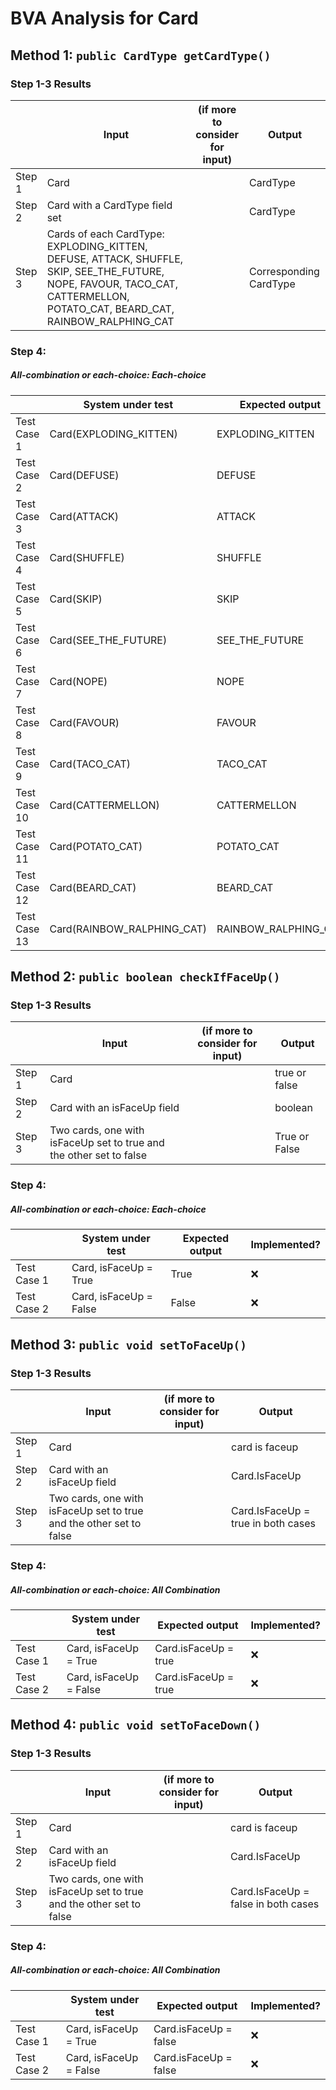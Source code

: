 # BVA Analysis for Card

## Method 1: ```public CardType getCardType()```
### Step 1-3 Results
|        | Input                                                                                                                                                                      | (if more to consider for input)  | Output                 |
|--------|----------------------------------------------------------------------------------------------------------------------------------------------------------------------------|----------------------------------|------------------------|
| Step 1 | Card                                                                                                                                                                       |                                  | CardType               |
| Step 2 | Card with a CardType field set                                                                                                                                             |                                  | CardType               |
| Step 3 | Cards of each CardType: EXPLODING_KITTEN, DEFUSE, ATTACK, SHUFFLE, SKIP, SEE_THE_FUTURE, NOPE, FAVOUR, TACO_CAT, CATTERMELLON, POTATO_CAT, BEARD_CAT, RAINBOW_RALPHING_CAT |                                  | Corresponding CardType |
### Step 4:
##### All-combination or each-choice: Each-choice

|              | System under test          | Expected output      | Implemented?              |
|--------------|----------------------------|----------------------|---------------------------|
| Test Case 1  | Card(EXPLODING_KITTEN)     | EXPLODING_KITTEN     | :white_check_mark:        |
| Test Case 2  | Card(DEFUSE)               | DEFUSE               | :white_check_mark:        |
| Test Case 3  | Card(ATTACK)               | ATTACK               | :white_check_mark:        |
| Test Case 4  | Card(SHUFFLE)              | SHUFFLE              | :white_check_mark:        |
| Test Case 5  | Card(SKIP)                 | SKIP                 | :white_check_mark:        |
| Test Case 6  | Card(SEE_THE_FUTURE)       | SEE_THE_FUTURE       | :white_check_mark:        |
| Test Case 7  | Card(NOPE)                 | NOPE                 | :white_check_mark:        |
| Test Case 8  | Card(FAVOUR)               | FAVOUR               | :white_check_mark:        |
| Test Case 9  | Card(TACO_CAT)             | TACO_CAT             | :white_check_mark:        |
| Test Case 10 | Card(CATTERMELLON)         | CATTERMELLON         | :white_check_mark:        |
| Test Case 11 | Card(POTATO_CAT)           | POTATO_CAT           | :white_check_mark:        |
| Test Case 12 | Card(BEARD_CAT)            | BEARD_CAT            | :white_check_mark:        |
| Test Case 13 | Card(RAINBOW_RALPHING_CAT) | RAINBOW_RALPHING_CAT | :white_check_mark:        |


## Method 2: ```public boolean checkIfFaceUp()```
### Step 1-3 Results
|        | Input                                                               | (if more to consider for input)  | Output        |
|--------|---------------------------------------------------------------------|----------------------------------|---------------|
| Step 1 | Card                                                                |                                  | true or false |
| Step 2 | Card with an isFaceUp field                                         |                                  | boolean       |
| Step 3 | Two cards, one with isFaceUp set to true and the other set to false |                                  | True or False |
### Step 4:
##### All-combination or each-choice: Each-choice

|              | System under test      | Expected output | Implemented? |
|--------------|------------------------|-----------------|--------------|
| Test Case 1  | Card, isFaceUp = True  | True            | :x:          |
| Test Case 2  | Card, isFaceUp = False | False           | :x:          |


## Method 3: ```public void setToFaceUp()```
### Step 1-3 Results
|        | Input                                                                | (if more to consider for input)  | Output                             |
|--------|----------------------------------------------------------------------|----------------------------------|------------------------------------|
| Step 1 | Card                                                                 |                                  | card is faceup                     |
| Step 2 | Card with an isFaceUp field                                          |                                  | Card.IsFaceUp                      |
| Step 3 | Two cards, one with isFaceUp set to true and the other set to false  |                                  | Card.IsFaceUp = true in both cases |
### Step 4:
##### All-combination or each-choice: All Combination

|              | System under test      | Expected output        | Implemented? |
|--------------|------------------------|------------------------|--------------|
| Test Case 1  | Card, isFaceUp = True  | Card.isFaceUp = true   | :x:          |
| Test Case 2  | Card, isFaceUp = False | Card.isFaceUp = true   | :x:          |

## Method 4: ```public void setToFaceDown()```
### Step 1-3 Results
|        | Input                                                                | (if more to consider for input)  | Output                              |
|--------|----------------------------------------------------------------------|----------------------------------|-------------------------------------|
| Step 1 | Card                                                                 |                                  | card is faceup                      |
| Step 2 | Card with an isFaceUp field                                          |                                  | Card.IsFaceUp                       |
| Step 3 | Two cards, one with isFaceUp set to true and the other set to false  |                                  | Card.IsFaceUp = false in both cases |
### Step 4:
##### All-combination or each-choice: All Combination

|              | System under test      | Expected output       | Implemented? |
|--------------|------------------------|-----------------------|--------------|
| Test Case 1  | Card, isFaceUp = True  | Card.isFaceUp = false | :x:          |
| Test Case 2  | Card, isFaceUp = False | Card.isFaceUp = false | :x:          |


